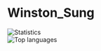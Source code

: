 # Winston_Sung

![Statistics](https://github-readme-stats.vercel.app/api?username=winstonsung&show_icons=true&hide_title=true)\
![Top languages](https://github-readme-stats.vercel.app/api/top-langs/?username=winstonsung&hide_title=true)
